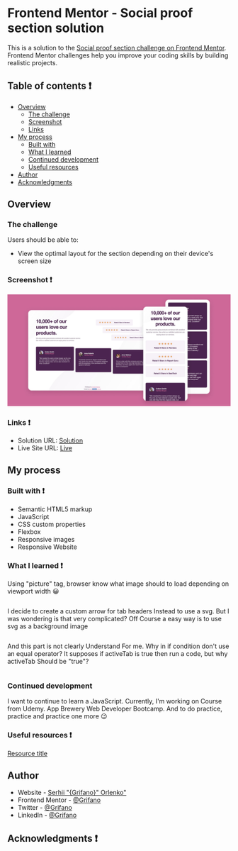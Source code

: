 # Frontend Mentor - Social proof section solution

This is a solution to the [Social proof section challenge on Frontend Mentor](https://www.frontendmentor.io/challenges/social-proof-section-6e0qTv_bA). Frontend Mentor challenges help you improve your coding skills by building realistic projects. 


## Table of contents ❗️

- [Overview](#overview)
  - [The challenge](#the-challenge)
  - [Screenshot](#screenshot)
  - [Links](#links)
- [My process](#my-process)
  - [Built with](#built-with)
  - [What I learned](#what-i-learned)
  - [Continued development](#continued-development)
  - [Useful resources](#useful-resources)
- [Author](#author)
- [Acknowledgments](#acknowledgments)

## Overview

### The challenge

Users should be able to:

- View the optimal layout for the section depending on their device's screen size

### Screenshot ❗️

![](./images/ScreenShot.jpg)

### Links ❗️

- Solution URL: [Solution]()
- Live Site URL: [Live]()

## My process

### Built with ❗️

- Semantic HTML5 markup
- JavaScript
- CSS custom properties
- Flexbox
- Responsive images
- Responsive Website

### What I learned ❗️

Using "picture" tag, browser know what image should to load depending on viewport width 😀
```html

```

I decide to create a custom arrow for tab headers Instead to use a svg. But I was wondering is that very complicated? Off Course a easy way is to use svg as a background image
```css

```

And this part is not clearly Understand For me. Why in if condition don't use an equal operator? It supposes if activeTab is true then run a code, but why activeTab Should be "true"? 
```js

```

### Continued development

I want to continue to learn a JavaScript. Currently, I'm working on Course from Udemy. App Brewery Web Developer Bootcamp. And to do practice, practice and practice one more 😉

### Useful resources ❗️

[Resource title](link)


## Author

- Website - [Serhii "{Grifano}" Orlenko"](https://grifano.webflow.io/)
- Frontend Mentor - [@Grifano](https://www.frontendmentor.io/profile/Grifano)
- Twitter - [@Grifano](https://twitter.com/OrlenkoSerhii)
- LinkedIn - [@Grifano](https://www.linkedin.com/in/serhii-orlenko-44aaa4a3/)

## Acknowledgments ❗️
